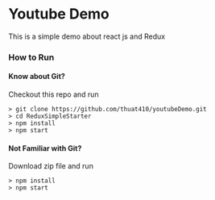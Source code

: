 # Youtube Demo

This is a simple demo about react js and Redux

### How to Run

#### Know about Git?
Checkout this repo and run

```
> git clone https://github.com/thuat410/youtubeDemo.git
> cd ReduxSimpleStarter
> npm install
> npm start
```

#### Not Familiar with Git?
Download zip file and run

```
> npm install
> npm start
```
